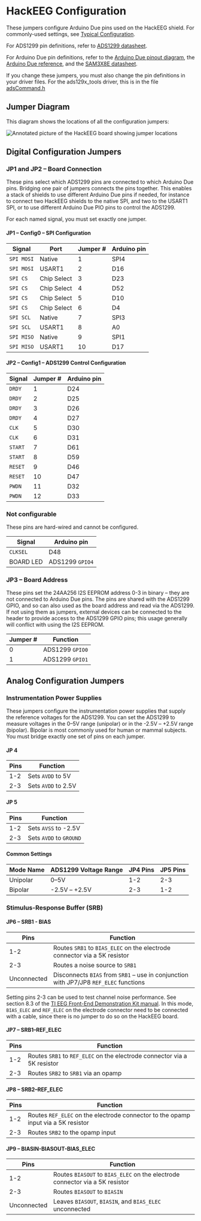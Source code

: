 # HackEEG Configuration

These jumpers configure Arduino Due pins used on the HackEEG shield. For commonly-used settings, see [Typical Configuration](https://github.com/adamfeuer/hackeeg-shield/blob/master/docs/typical-configuration.md).

For ADS1299 pin definitions, refer to [ADS1299 datasheet](http://www.ti.com/lit/ds/symlink/ads1299.pdf).

For Arduino Due pin definitions, refer to the [Arduino Due pinout diagram](https://raw.githubusercontent.com/adamfeuer/hackeeg-shield/master/docs/arduino_due_pinout.png), the [Arduino Due reference](https://www.arduino.cc/en/Main/ArduinoBoardDue), and the [SAM3X8E datasheet](http://www.atmel.com/Images/Atmel-11057-32-bit-Cortex-M3-Microcontroller-SAM3X-SAM3A_Datasheet.pdf).

If you change these jumpers, you must also change the pin definitions in your driver files. For the ads129x_tools driver, this is in the file [adsCommand.h](https://github.com/adamfeuer/ADS129x-tools/blob/master/ads129x_driver/adsCommand.h)


## Jumper Diagram

This diagram shows the locations of all the configuration jumpers:

![Annotated picture of the HackEEG board showing jumper locations](https://raw.githubusercontent.com/adamfeuer/hackeeg-shield/master/docs/hackeeg-shield-top-annotated.jpg)


## Digital Configuration Jumpers


### JP1 and JP2 – Board Connection

These pins select which ADS1299 pins are connected to which Arduino Due pins. Bridging one pair of jumpers connects the pins together. This enables a stack of shields to use different Arduino Due pins if needed, for instance to connect two HackEEG shields to the native SPI, and two to the USART1 SPI, or to use different Arduino Due PIO pins to control the ADS1299.

For each named signal, you must set exactly one jumper.
    
#### JP1 – Config0 – SPI Configuration


| Signal		|Port				|Jumper #	| Arduino pin |
|------------	|---------------	|--------	|----------- |
| `SPI MOSI`	| Native			| 1			| SPI4       |
| `SPI MOSI`	| USART1			| 2			| D16        |
| `SPI CS`	| Chip Select		| 3			| D23        |
| `SPI CS`	| Chip Select		| 4			| D52        |
| `SPI CS`	| Chip Select		| 5			| D10        |
| `SPI CS`	| Chip Select		| 6			| D4         |
| `SPI SCL` 	| Native			| 7			| SPI3       |
| `SPI SCL` 	| USART1			| 8			| A0         |
| `SPI MISO` 	| Native			| 9			| SPI1       |
| `SPI MISO` 	| USART1			| 10		| D17        |

      
#### JP2 – Config1 – ADS1299 Control Configuration


| Signal		| Jumper #	| Arduino pin	|
|------------	|------------	|------------	|
| `DRDY`		| 1				| D24      	|
| `DRDY`		| 2				| D25      	|
| `DRDY`		| 3				| D26      	|
| `DRDY`		| 4				| D27      	|
| `CLK`		| 5				| D30      	|
| `CLK`		| 6				| D31      	|
| `START`		| 7				| D61      	|
| `START`		| 8				| D59      	|
| `RESET`		| 9				| D46      	|
| `RESET`		| 10			| D47      	|
| `PWDN`		| 11			| D32      	|
| `PWDN`		| 12			| D33      	|


### Not configurable

These pins are hard-wired and cannot be configured.

| Signal		|Arduino pin			|
|------------	|------------------	|
| `CLKSEL`	| D48					|
| BOARD LED	| ADS1299 `GPIO4`	|


### JP3 – Board Address 

These pins set the 24AA256 I2S EEPROM address 0-3 in binary – they are not connected to Arduino Due pins. The pins are shared with the ADS1299 GPIO, and so can also used as the board address and read via the ADS1299. If not using them as jumpers, external devices can be connected to the header to provide access to the ADS1299 GPIO pins; this usage generally will conflict with using the I2S EEPROM.

| Jumper #	|Function				|
|------------	|------------------	|
| 0  	 		| ADS1299 `GPIO0`	|
| 1   			| ADS1299 `GPIO1`	|


## Analog Configuration Jumpers

### Instrumentation Power Supplies

These jumpers configure the instrumentation power supplies that supply the reference voltages for the ADS1299. You can set the ADS1299 to measure voltages in the 0–5V range (unipolar) or in the -2.5V – +2.5V range (bipolar). Bipolar is most commonly used for human or mammal subjects. You must bridge exactly one set of pins on each jumper.

#### JP 4

| Pins			| Function				|
|------------	|----------------------	|
| 1-2			| Sets `AVDD` to 5V		|
| 2-3			| Sets `AVDD` to 2.5V	|
 
#### JP 5

| Pins			| Function					|
|------------	|-------------------------	|
| 1-2			| Sets `AVSS` to -2.5V		|
| 2-3			| Sets `AVDD` to `GROUND`	|


#### Common Settings

| Mode Name	| ADS1299 Voltage Range		| JP4 Pins| JP5 Pins |
|------------	|-------------------------	|---------|--------- |
| Unipolar	| 0–5V							| 1-2     | 2-3      |
| Bipolar		| -2.5V – +2.5V				| 2-3     | 1-2      |


### Stimulus-Response Buffer (SRB)


#### JP6 – SRB1 - BIAS

| Pins				| Function                                                                              |
|---------------	|-------------------------------------------------------------------------------------- |
| 1-2				| Routes `SRB1` to `BIAS_ELEC` on the electrode connector via a 5K resistor             |
| 2-3				| Routes a noise source to `SRB1`                                                       |
| Unconnected 	| Disconnects `BIAS` from `SRB1` – use in conjunction with JP7/JP8 `REF_ELEC` functions |

Setting pins 2-3 can be used to test channel noise performance. See section 8.3 of the [TI EEG Front-End Demonstration Kit manual](http://www.ti.com/lit/ug/slau443b/slau443b.pdf). In this mode, `BIAS_ELEC` and `REF_ELEC` on the electrode connector need to be connected with a cable, since there is no jumper to do so on the HackEEG board.


#### JP7 – SRB1–REF_ELEC 

| Pins			| Function                                                             |
|------------	|--------------------------------------------------------------------- |
| 1-2			| Routes `SRB1` to `REF_ELEC` on the electrode connector via a 5K resistor |
| 2-3			| Routes `SRB2` to `SRB1` via an opamp                                     |

#### JP8 – SRB2–REF_ELEC 

| Pins			| Function                                                                          |
|------------	|---------------------------------------------------------------------------------- |
| 1-2			| Routes `REF_ELEC` on the electrode connector to the opamp input via a 5K resistor |
| 2-3			| Routes `SRB2` to the opamp input                                                  |

#### JP9 – BIASIN-BIASOUT-BIAS_ELEC 

| Pins			| Function                                                                       |
|------------	|------------------------------------------------------------------------------- |
| 1-2			| Routes `BIASOUT` to `BIAS_ELEC` on the electrode connector via a 5K resistor   |
| 2-3			| Routes `BIASOUT` to `BIASIN`                                                   |
| Unconnected	| Leaves `BIASOUT`, `BIASIN`, and `BIAS_ELEC` unconnected                        |	